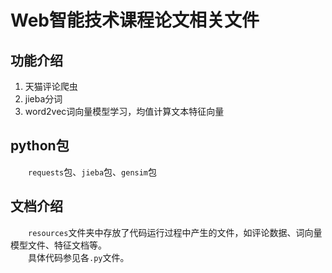 # Web智能技术课程论文相关文件

## 功能介绍

1. 天猫评论爬虫    
2. jieba分词
3. word2vec词向量模型学习，均值计算文本特征向量

## python包
　　`requests`包、`jieba`包、`gensim`包

## 文档介绍
　　`resources`文件夹中存放了代码运行过程中产生的文件，如评论数据、词向量模型文件、特征文档等。    
　　具体代码参见各`.py`文件。